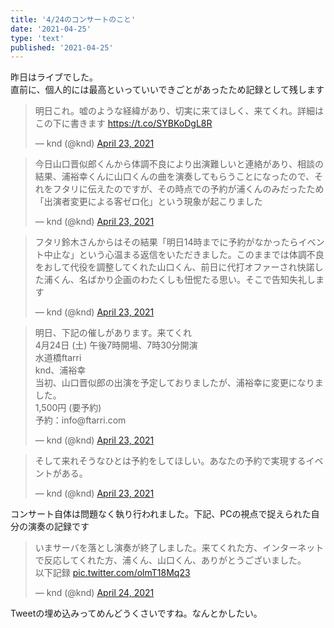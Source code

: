 ```yaml
---
title: '4/24のコンサートのこと'
date: '2021-04-25'
type: 'text'
published: '2021-04-25'
---
```


昨日はライブでした。  
直前に、個人的には最高といっていいできごとがあったため記録として残します  
<blockquote class="twitter-tweet"><p lang="ja" dir="ltr">明日これ。嘘のような経緯があり、切実に来てほしく、来てくれ。詳細はこの下に書きます <a href="https://t.co/SYBKoDgL8R">https://t.co/SYBKoDgL8R</a></p>&mdash; knd (@knd) <a href="https://twitter.com/knd/status/1385553193606598656?ref_src=twsrc%5Etfw">April 23, 2021</a></blockquote>  
<blockquote class="twitter-tweet"><p lang="ja" dir="ltr">今日山口晋似郎くんから体調不良により出演難しいと連絡があり、相談の結果、浦裕幸くんに山口くんの曲を演奏してもらうことになったので、それをフタリに伝えたのですが、その時点での予約が浦くんのみだったため「出演者変更による客ゼロ化」という現象が起こりました</p>&mdash; knd (@knd) <a href="https://twitter.com/knd/status/1385554348013350914?ref_src=twsrc%5Etfw">April 23, 2021</a></blockquote>
<blockquote class="twitter-tweet" data-conversation="none"><p lang="ja" dir="ltr">フタリ鈴木さんからはその結果「明日14時までに予約がなかったらイベント中止な」という心温まる返信をいただきました。このままでは体調不良をおして代役を調整してくれた山口くん、前日に代打オファーされ快諾した浦くん、名ばかり企画のわたくしも忸怩たる思い。そこで告知失礼します</p>&mdash; knd (@knd) <a href="https://twitter.com/knd/status/1385555189889859591?ref_src=twsrc%5Etfw">April 23, 2021</a></blockquote>
<blockquote class="twitter-tweet" data-conversation="none"><p lang="ja" dir="ltr">明日、下記の催しがあります。来てくれ<br>4月24日 (土) 午後7時開場、7時30分開演<br>水道橋ftarri<br>knd、浦裕幸<br>当初、山口晋似郎の出演を予定しておりましたが、浦裕幸に変更になりました。<br>1,500円 (要予約)<br>予約：info@ftarri.com</p>&mdash; knd (@knd) <a href="https://twitter.com/knd/status/1385555832096452608?ref_src=twsrc%5Etfw">April 23, 2021</a></blockquote>
<blockquote class="twitter-tweet" data-conversation="none"><p lang="ja" dir="ltr">そして来れそうなひとは予約をしてほしい。あなたの予約で実現するイベントがある。</p>&mdash; knd (@knd) <a href="https://twitter.com/knd/status/1385556473917231107?ref_src=twsrc%5Etfw">April 23, 2021</a></blockquote>

コンサート自体は問題なく執り行われました。下記、PCの視点で捉えられた自分の演奏の記録です  
<blockquote class="twitter-tweet"><p lang="ja" dir="ltr">いまサーバを落とし演奏が終了しました。来てくれた方、インターネットで反応してくれた方、浦くん、山口くん、ありがとうございました。<br>以下記録 <a href="https://t.co/olmT18Mq23">pic.twitter.com/olmT18Mq23</a></p>&mdash; knd (@knd) <a href="https://twitter.com/knd/status/1385972819230556164?ref_src=twsrc%5Etfw">April 24, 2021</a></blockquote> <script async src="https://platform.twitter.com/widgets.js" charset="utf-8"></script>  

Tweetの埋め込みってめんどうくさいですね。なんとかしたい。